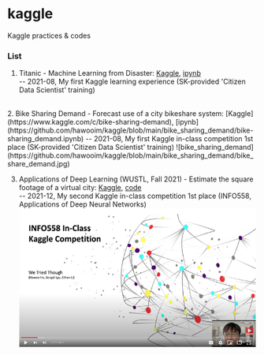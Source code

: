 # kaggle
Kaggle practices & codes

### List
1. Titanic - Machine Learning from Disaster: [Kaggle](https://www.kaggle.com/c/titanic), [ipynb](https://github.com/hawooim/kaggle/blob/main/titanic/titanic.ipynb)  
-- 2021-08, My first Kaggle learning experience (SK-provided 'Citizen Data Scientist' training)

<br>
2. Bike Sharing Demand - Forecast use of a city bikeshare system: [Kaggle](https://www.kaggle.com/c/bike-sharing-demand), [ipynb](https://github.com/hawooim/kaggle/blob/main/bike_sharing_demand/bike-sharing_demand.ipynb)  
-- 2021-08, My first Kaggle in-class competition 1st place (SK-provided 'Citizen Data Scientist' training)
![bike_sharing_demand](https://github.com/hawooim/kaggle/blob/main/bike_sharing_demand/bike_share_demand.jpg)



3. Applications of Deep Learning (WUSTL, Fall 2021) - Estimate the square footage of a virtual city: [Kaggle](https://www.kaggle.com/c/applications-of-deep-learning-wustlfall-2021), [code](https://www.kaggle.com/hrengineer/a-code-of-we-tried-though-team)      
-- 2021-12, My second Kaggle in-class competition 1st place (INFO558, Applications of Deep Neural Networks)
[![YouTube](https://github.com/hawooim/kaggle/blob/main/info558/presentation.jpg)](https://www.youtube.com/watch?v=Li35UTcUn9c "Top Kaggle Solution for Fall 2021 Semester")
